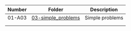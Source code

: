 | Number | Folder                              | Description                            |
| :----: | ----------------------------------- | -------------------------------------- |
| 01-A03 | [03-simple_problems](./A03-simple_problems)  | Simple problems |
|  | []()   |  |
|  | []()   |  |